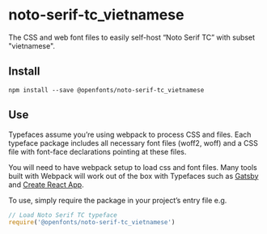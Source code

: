 
# noto-serif-tc_vietnamese

The CSS and web font files to easily self-host “Noto Serif TC” with subset "vietnamese".

## Install

`npm install --save @openfonts/noto-serif-tc_vietnamese`

## Use

Typefaces assume you’re using webpack to process CSS and files. Each typeface
package includes all necessary font files (woff2, woff) and a CSS file with
font-face declarations pointing at these files.

You will need to have webpack setup to load css and font files. Many tools built
with Webpack will work out of the box with Typefaces such as [Gatsby](https://github.com/gatsbyjs/gatsby)
and [Create React App](https://github.com/facebookincubator/create-react-app).

To use, simply require the package in your project’s entry file e.g.

```javascript
// Load Noto Serif TC typeface
require('@openfonts/noto-serif-tc_vietnamese')
```
